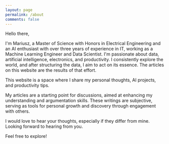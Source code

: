 ```yaml
---
layout: page
permalink: /about
comments: false
---
```


<div class="row justify-content-between">
<div class="col-md-8 pr-5">

<p>
Hello there,
</p>

<p>
I'm Mariusz, a Master of Science with Honors in Electrical Engineering and an AI enthusiast with over three years of experience in IT, working as a Machine Learning Engineer and Data Scientist. I'm passionate about data, artificial intelligence, electronics, and productivity. I consistently explore the world, and after structuring the data, I aim to act on its essence. The articles on this website are the results of that effort.
</p>

<p>
This website is a space where I share my personal thoughts, AI projects, and productivity tips.
</p>

<p>
My articles are a starting point for discussions, aimed at enhancing my understanding and argumentation skills. These writings are subjective, serving as tools for personal growth and discovery through engagement with others.
</p>

<p>
I would love to hear your thoughts, especially if they differ from mine. Looking forward to hearing from you.
</p>

<p>
Feel free to explore!
</p>

</div>
</div>
